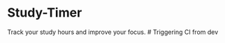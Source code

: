 # Study-Timer

Track your study hours and improve your focus.
#   T r i g g e r i n g   C I   f r o m   d e v  
 